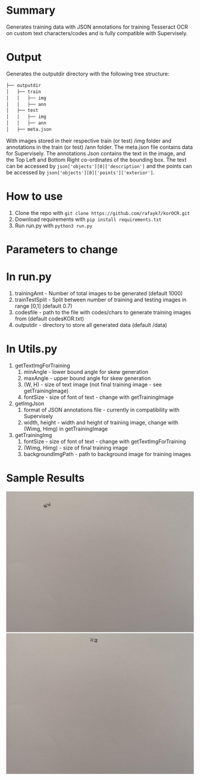 # Summary 
Generates training data with JSON annotations for training Tesseract OCR on custom text characters/codes and is fully compatible with Supervisely.

# Output
Generates the outputdir directory with the following tree structure:
```bash
├── outputdir
│   ├── train
│   │   ├── img
│   │   ├── ann
│   ├── test
│   │   ├── img
│   │   ├── ann
│   ├── meta.json
```
With images stored in their respective train (or test) /img folder and annotations in the train (or test) /ann folder. The meta.json file contains data for Supervisely. The annotations Json contains the text in the image, and the Top Left and Bottom Right co-ordinates of the bounding box. The text can be accessed by `json['objects'][0]['description']` and the points can be accessed by `json['objects'][0]['points']['exterior']`. 
# How to use

1. Clone the repo with `git clone https://github.com/rafayk7/korOCR.git`
2. Download requirements with `pip install requirements.txt`
3. Run run.py with `python3 run.py`

# Parameters to change
# In run.py

1. trainingAmt - Number of total images to be generated (default 1000)
2. trainTestSplit - Split between number of training and testing images  in range [0,1] (default 0.7)
3. codesfile - path to the file with codes/chars to generate training images from (default codesKOR.txt)
4. outputdir - directory to store all generated data (default /data)

# In Utils.py
1. getTextImgForTraining 
    1. minAngle - lower bound angle for skew generation
    2. maxAngle - upper bound angle for skew generation
    3. (W, H) - size of text image (not final training image - see getTrainingImage)
    4. fontSize - size of font of text - change with getTrainingImage
2. getImgJson
    1. format of JSON annotations file - currently in compatibility with Supervisely
    2. width, height - width and height of training image, change with (Wimg, Himg) in getTrainingImage
3. getTrainingImg
    1. fontSize - size of font of text - change with getTextImgForTraining
    2. (Wimg, Himg) - size of final training image
    3. backgroundImgPath - path to background image for training images

# Sample Results

![Alt text](screenshots/img1.jpeg?raw=true "Generated Training Images")
![Alt text](screenshots/img2.jpeg?raw=true)

